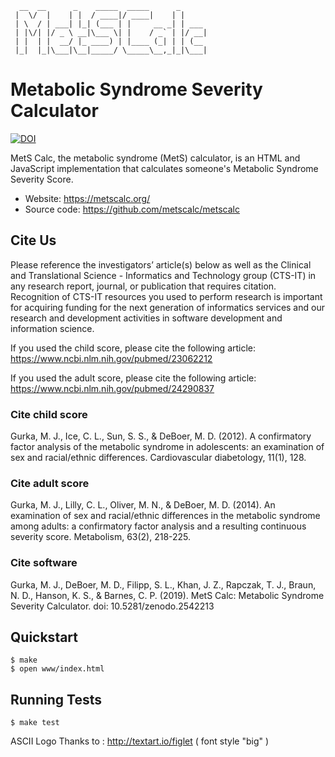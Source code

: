 
```
  __  __      _    _____  _____      _      
 |  \/  |    | |  / ____|/ ____|    | |     
 | \  / | ___| |_| (___ | |     __ _| | ___ 
 | |\/| |/ _ \ __|\___ \| |    / _` | |/ __|
 | |  | |  __/ |_ ____) | |____ (_| | | (__ 
 |_|  |_|\___|\__|_____/ \_____\__,_|_|\___|
```                                          
 
Metabolic Syndrome Severity Calculator
======================================

[![DOI](https://zenodo.org/badge/159721335.svg)](https://zenodo.org/badge/latestdoi/159721335)

MetS Calc, the metabolic syndrome (MetS) calculator, is an HTML and JavaScript
implementation that calculates someone's Metabolic Syndrome Severity Score.

 * Website: https://metscalc.org/
 * Source code: https://github.com/metscalc/metscalc

Cite Us
----------

Please reference the investigators’ article(s) below as well as the Clinical
and Translational Science - Informatics and Technology group (CTS-IT) in any
research report, journal, or publication that requires citation. Recognition of
CTS-IT resources you used to perform research is important for acquiring
funding for the next generation of informatics services and our research and
development activities in software development and information science.

If you used the child score, please cite the following article:
https://www.ncbi.nlm.nih.gov/pubmed/23062212

If you used the adult score, please cite the following article:
https://www.ncbi.nlm.nih.gov/pubmed/24290837

### Cite child score

Gurka, M. J., Ice, C. L., Sun, S. S., & DeBoer, M. D. (2012). A confirmatory factor analysis of the metabolic syndrome in adolescents: an examination of sex and racial/ethnic differences. Cardiovascular diabetology, 11(1), 128.

### Cite adult score

Gurka, M. J., Lilly, C. L., Oliver, M. N., & DeBoer, M. D. (2014). An examination of sex and racial/ethnic differences in the metabolic syndrome among adults: a confirmatory factor analysis and a resulting continuous severity score. Metabolism, 63(2), 218-225.

### Cite software

Gurka, M. J., DeBoer, M. D., Filipp, S. L., Khan, J. Z., Rapczak, T. J., Braun, N. D., Hanson, K. S., & Barnes, C. P. (2019). MetS Calc: Metabolic Syndrome Severity Calculator. doi: 10.5281/zenodo.2542213


Quickstart
----------

    $ make
    $ open www/index.html


Running Tests
-------------

    $ make test


ASCII Logo Thanks to : http://textart.io/figlet ( font style "big" )
